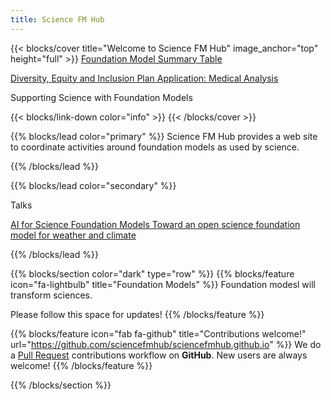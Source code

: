 ```yaml
---
title: Science FM Hub
---
```


{{< blocks/cover title="Welcome to Science FM Hub" image_anchor="top" height="full" >}}
<a class="btn btn-lg btn-primary me-3 mb-4" href="https://docs.google.com/document/d/1Wqw6MiAT0jJCOYes_cUiH5cxLPt05A0PZiH7NvAwRFI">
  Foundation Model Summary Table<i class="fas fa-arrow-alt-circle-right ms-2"></i>
</a>


<a class="btn btn-lg btn-secondary me-3 mb-4" href="/docs/education/diversity-equity-inclusion/">
  Diversity, Equity and Inclusion Plan <i class="fas fa-arrow-alt-circle-right ms-2"></i>
</a>

<a class="btn btn-lg btn-secondary me-3 mb-4" href="blog/2023/11/26/large-language-models-for-medical-applications/">
  Application: Medical Analysis <i class="fas fa-arrow-alt-circle-right ms-2"></i>
</a>


<p class="lead mt-5">Supporting Science with Foundation Models</p>
{{< blocks/link-down color="info" >}}
{{< /blocks/cover >}}


{{% blocks/lead color="primary" %}}
Science FM Hub provides a web site to coordinate activities around foundation models as used by science.

{{% /blocks/lead %}}

{{% blocks/lead color="secondary" %}}

Talks

<a class="btn btn-lg btn-primary me-3 mb-4" href="blog/2023/11/26/ai-for-science-foundation-models/">
  AI for Science Foundation Models<i class="fas fa-arrow-alt-circle-right ms-2"></i>
</a>

<a class="btn btn-lg btn-primary me-3 mb-4" href="blog/2023/11/26/toward-an-open-science-foundation-model-for-weather-and-climate/">
  Toward an open science foundation model for weather and climate <i class="fas fa-arrow-alt-circle-right ms-2"></i>
</a>

{{% /blocks/lead %}}


{{% blocks/section color="dark" type="row" %}}
{{% blocks/feature icon="fa-lightbulb" title="Foundation Models" %}}
Foundation modesl will transform sciences.

Please follow this space for updates!
{{% /blocks/feature %}}


{{% blocks/feature icon="fab fa-github" title="Contributions welcome!" url="https://github.com/sciencefmhub/sciencefmhub.github.io" %}}
We do a [Pull Request](https://github.com/google/docsy-example/pulls) contributions workflow on **GitHub**. New users are always welcome!
{{% /blocks/feature %}}

<!--
{{% blocks/feature icon="fab fa-twitter" title="Follow us on Twitter!" url="https://twitter.com/docsydocs" %}}
For announcement of latest features etc.
{{% /blocks/feature %}}
-->

{{% /blocks/section %}}


<!--
{{% blocks/section %}}
This is the second section
{.h1 .text-center}
{{% /blocks/section %}}
-->

<!--
{{% blocks/section type="row" %}}

{{% blocks/feature icon="fab fa-app-store-ios" title="Download **from AppStore**" %}}
Get the Science FM Hub app!
{{% /blocks/feature %}}

{{% blocks/feature icon="fab fa-github" title="Contributions welcome!"
    url="https://github.com/google/docsy-example" %}}
We do a [Pull Request](https://github.com/google/docsy-example/pulls)
contributions workflow on **GitHub**. New users are always welcome!
{{% /blocks/feature %}}

{{% blocks/feature icon="fab fa-twitter" title="Follow us on Twitter!"
    url="https://twitter.com/GoHugoIO" %}}
For announcement of latest features etc.
{{% /blocks/feature %}}

{{% /blocks/section %}}
-->

<!--
{{% blocks/section %}}
This is the another section
{.h1 .text-center}
{{% /blocks/section %}}
-->
